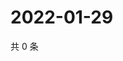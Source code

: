 # 2022-01-29

共 0 条

<!-- BEGIN WEIBO -->
<!-- 最后更新时间 Sat Jan 29 2022 18:08:43 GMT+0800 (China Standard Time) -->

<!-- END WEIBO -->
